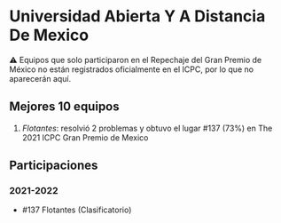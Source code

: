 # Universidad Abierta Y A Distancia De Mexico

:warning: Equipos que solo participaron en el Repechaje del Gran Premio de México no están registrados oficialmente en el ICPC, por lo que no aparecerán aquí.

## Mejores 10 equipos

1. _Flotantes_: resolvió 2 problemas y obtuvo el lugar #137 (73%) en The 2021 ICPC Gran Premio de Mexico

## Participaciones

### 2021-2022

- #137 Flotantes (Clasificatorio)



